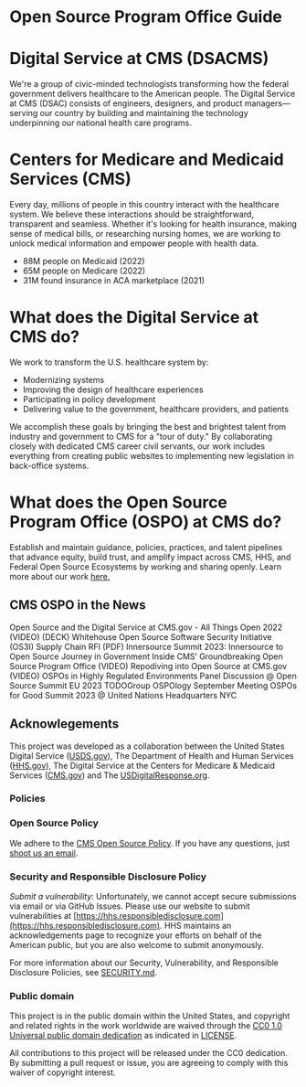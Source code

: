 # Open Source Program Office Guide 

# Digital Service at CMS (DSACMS)
We're a group of civic-minded technologists transforming how the federal government delivers healthcare to the American people. The Digital Service at CMS (DSAC) consists of engineers, designers, and product managers—serving our country by building and maintaining the technology underpinning our national health care programs. 

# Centers for Medicare and Medicaid Services (CMS)
Every day, millions of people in this country interact with the healthcare system. We believe these interactions should be straightforward, transparent and seamless. Whether it's looking for health insurance, making sense of medical bills, or researching nursing homes, we are working to unlock medical information and empower people with health data.

- 88M people on Medicaid (2022)
- 65M people on Medicare (2022)
- 31M found insurance in ACA marketplace (2021)

# What does the Digital Service at CMS do?
We work to transform the U.S. healthcare system by:

- Modernizing systems
- Improving the design of healthcare experiences
- Participating in policy development
- Delivering value to the government, healthcare providers, and patients
  
We accomplish these goals by bringing the best and brightest talent from industry and government to CMS for a "tour of duty." By collaborating closely with dedicated CMS career civil servants, our work includes everything from creating public websites to implementing new legislation in back-office systems.

# What does the Open Source Program Office (OSPO) at CMS do?
Establish and maintain guidance, policies, practices, and talent pipelines that advance equity, build trust, and amplify impact across CMS, HHS, and Federal Open Source Ecosystems by working and sharing openly. Learn more about our work [here.](https://www.cms.gov/digital-service)

## CMS OSPO in the News
Open Source and the Digital Service at CMS.gov - All Things Open 2022 (VIDEO) (DECK)
Whitehouse Open Source Software Security Initiative (OS3I) Supply Chain RFI (PDF)
Innersource Summit 2023: Innersource to Open Source Journey in Government
Inside CMS’ Groundbreaking Open Source Program Office (VIDEO)
Repodiving into Open Source at CMS.gov (VIDEO)
OSPOs in Highly Regulated Environments Panel Discussion @ Open Source Summit EU 2023
TODOGroup OSPOlogy September Meeting
OSPOs for Good Summit 2023 @ United Nations Headquarters NYC


## Acknowlegements
This project was developed as a collaboration between the United States Digital
Service ([USDS.gov](https://usds.gov)), The Department of Health and Human
Services ([HHS.gov](https://hhs.gov)), The Digital Service at the Centers for
Medicare & Medicaid Services ([CMS.gov](https://cms.gov)) and The
[USDigitalResponse.org](https://usdigitalresponse.org).


### Policies

### Open Source Policy

We adhere to the [CMS Open Source
Policy](https://github.com/CMSGov/cms-open-source-policy). If you have any
questions, just [shoot us an email](mailto:opensource@cms.hhs.gov).

### Security and Responsible Disclosure Policy

*Submit a vulnerability:* Unfortunately, we cannot accept secure submissions via
email or via GitHub Issues. Please use our website to submit vulnerabilities at
[https://hhs.responsibledisclosure.com](https://hhs.responsibledisclosure.com).
HHS maintains an acknowledgements page to recognize your efforts on behalf of
the American public, but you are also welcome to submit anonymously.

For more information about our Security, Vulnerability, and Responsible Disclosure Policies, see [SECURITY.md](SECURITY.md).

### Public domain

This project is in the public domain within the United States, and copyright
and related rights in the work worldwide are waived through the [CC0 1.0
Universal public domain
dedication](https://creativecommons.org/publicdomain/zero/1.0/) as indicated in [LICENSE](LICENSE).

All contributions to this project will be released under the CC0 dedication. By
submitting a pull request or issue, you are agreeing to comply with this waiver
of copyright interest.
